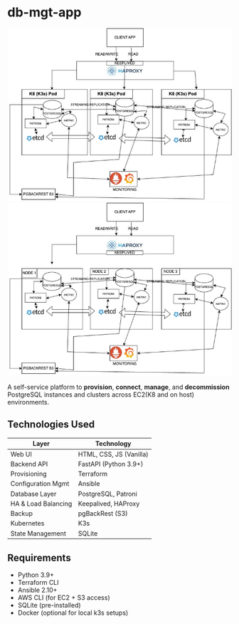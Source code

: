 # db-mgt-app
![k8](https://github.com/Owoich0/db-mgt-app/blob/main/hapr.jpg) ![bare](https://github.com/Owoich0/db-mgt-app/blob/main/REST.jpg)

A self-service platform to **provision**, **connect**, **manage**, and **decommission** PostgreSQL instances and clusters across EC2(K8 and on host) environments.

## Technologies Used

| Layer               | Technology                  |
|---------------------|-----------------------------|
| Web UI              | HTML, CSS, JS (Vanilla)     |
| Backend API         | FastAPI (Python 3.9+)       |
| Provisioning        | Terraform                   |
| Configuration Mgmt  | Ansible                     |
| Database Layer      | PostgreSQL, Patroni         |
| HA & Load Balancing | Keepalived, HAProxy         |
| Backup              | pgBackRest (S3)             |
| Kubernetes          | K3s                         |
| State Management    | SQLite                      |




## Requirements

- Python 3.9+
- Terraform CLI
- Ansible 2.10+
- AWS CLI (for EC2 + S3 access)
- SQLite (pre-installed)
- Docker (optional for local k3s setups)
